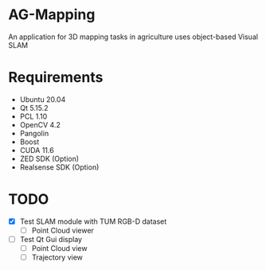 # AG-Mapping
An application for 3D mapping tasks in agriculture uses object-based Visual SLAM 

# Requirements

- Ubuntu 20.04
- Qt 5.15.2
- PCL 1.10
- OpenCV 4.2
- Pangolin
- Boost
- CUDA 11.6
- ZED SDK (Option)
- Realsense SDK (Option)

# TODO

- [x] Test SLAM module with TUM RGB-D dataset
  - [ ] Point Cloud viewer
- [ ] Test Qt Gui display
    - [ ] Point Cloud view
    - [ ] Trajectory view
